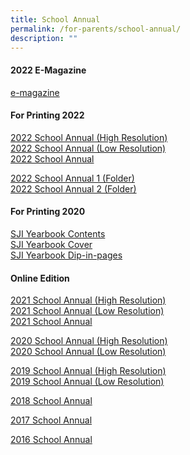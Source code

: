 ```yaml
---
title: School Annual
permalink: /for-parents/school-annual/
description: ""
---
```

<h4><strong>2022 E-Magazine</strong></h4>
<p><a target="" href="https://online.fliphtml5.com/imxpa/ceve/">e-magazine</a></p>
<h4><strong>For Printing 2022</strong></h4>
<p><a target="" href="https://drive.google.com/file/d/1T26jlSQNCnRBbU-OppHAiPTLze14SunI/view?usp=sharing">2022 School Annual (High Resolution)</a><br><a target="" href="https://drive.google.com/file/d/1WU668SJo4WwOZtTR2HD31ySohpnp9UvB/view?usp=sharing">2022 School Annual (Low Resolution)</a><br><a target="" href="https://drive.google.com/file/d/1ChkT04YsSJFh6ICf4NcCrufER1mNRDh0/view?usp=sharing">2022 School Annual</a></p>
<p><a target="" href="https://drive.google.com/drive/folders/1DXLQ_00oj6u8eT_jKqd6MQn-rpbA9HZd?usp=share_link">2022 School Annual 1 (Folder)</a><br><a target="" href="https://drive.google.com/drive/folders/1fRcgCu9OyPrOVp1TCH74BDoEHFzIvPex?usp=share_link">2022 School Annual 2 (Folder)</a></p>
<h4><strong>For Printing 2020</strong></h4>
<p><a target="" href="https://drive.google.com/file/d/1wIg9XPRVU-KV-e17LXz7pUaU2p8wd7CP/view?usp=sharing">SJI Yearbook Contents</a><br><a target="" href="https://drive.google.com/file/d/1HCFlMqAnNrFP9W0TyE1iCC8Dw5GpPp6p/view?usp=sharing">SJI Yearbook Cover</a><br><a target="" href="https://drive.google.com/file/d/1xo6Yagga76uE6PIJI9dVin4oydx6U9rD/view?usp=sharing">SJI Yearbook Dip-in-pages</a></p>
<h4><strong>Online Edition</strong></h4>
<p><a target="" href="https://drive.google.com/file/d/15TSxecb6JXYmpleyCpEewNLU2szmhDzB/view?usp=sharing">2021 School Annual (High Resolution)</a><br><a target="" href="https://drive.google.com/file/d/1eW4GuupaTezVVyE2sGM0yjpJU-6RAmmt/view?usp=sharing">2021 School Annual (Low Resolution)</a><br><a target="" href="https://drive.google.com/file/d/1IWGMqJ3NkxSM2HJbofILXnw3PCf6Jk8j/view?usp=sharing">2021 School Annual</a></p>
<p><a target="" href="https://drive.google.com/file/d/10mQkOgK8Lckg0LnZ5hDM8hjjXKhH-dcq/view?usp=sharing">2020 School Annual (High Resolution)</a><br><a target="" href="https://drive.google.com/file/d/1Jhjkq0jza_5E9GfMPD65lGnE58Ke5HvZ/view?usp=sharing">2020 School Annual (Low Resolution)</a></p>
<p><a target="" href="https://tinyurl.com/vpnem5m">2019 School Annual (High Resolution)</a><br><a rel="noopener" target="_blank" href="https://drive.google.com/open?id=1B_taAwARz5iJkzi8trjEcZ1QNqofDjcY">2019 School Annual (Low Resolution)</a></p>
<p><a rel="noopener" target="_blank" href="https://drive.google.com/open?id=176bwzGtqQmANm0IG33HFXlmRJjYiHz8l">2018 School Annual</a></p>
<p><a rel="noopener" target="_blank" href="https://drive.google.com/open?id=1iBYoaubjomBu-3pzU4RP8C9OeTO-Rvv9">2017 School Annual</a></p>
<p><a rel="noopener" target="_blank" href="https://drive.google.com/open?id=1dA07cBvVLOXRUseP9gfizeCFLEMc3_K7">2016 School Annual</a></p>
